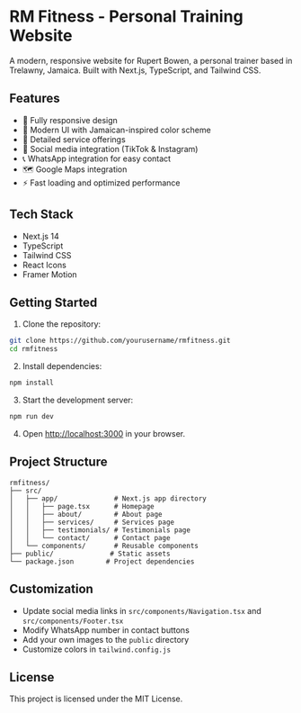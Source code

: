 # RM Fitness - Personal Training Website

A modern, responsive website for Rupert Bowen, a personal trainer based in Trelawny, Jamaica. Built with Next.js, TypeScript, and Tailwind CSS.

## Features

- 📱 Fully responsive design
- 🎨 Modern UI with Jamaican-inspired color scheme
- 💪 Detailed service offerings
- 📸 Social media integration (TikTok & Instagram)
- 📞 WhatsApp integration for easy contact
- 🗺️ Google Maps integration
- ⚡ Fast loading and optimized performance

## Tech Stack

- Next.js 14
- TypeScript
- Tailwind CSS
- React Icons
- Framer Motion

## Getting Started

1. Clone the repository:
```bash
git clone https://github.com/yourusername/rmfitness.git
cd rmfitness
```

2. Install dependencies:
```bash
npm install
```

3. Start the development server:
```bash
npm run dev
```

4. Open [http://localhost:3000](http://localhost:3000) in your browser.

## Project Structure

```
rmfitness/
├── src/
│   ├── app/              # Next.js app directory
│   │   ├── page.tsx      # Homepage
│   │   ├── about/        # About page
│   │   ├── services/     # Services page
│   │   ├── testimonials/ # Testimonials page
│   │   └── contact/      # Contact page
│   └── components/       # Reusable components
├── public/              # Static assets
└── package.json        # Project dependencies
```

## Customization

- Update social media links in `src/components/Navigation.tsx` and `src/components/Footer.tsx`
- Modify WhatsApp number in contact buttons
- Add your own images to the `public` directory
- Customize colors in `tailwind.config.js`

## License

This project is licensed under the MIT License. 
